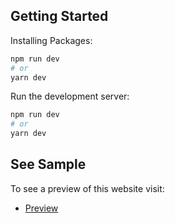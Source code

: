 ## Getting Started

Installing Packages:

```bash
npm run dev
# or
yarn dev
```

Run the development server:

```bash
npm run dev
# or
yarn dev
```

## See Sample

To see a preview of this website visit:

- [Preview](https://www.joseph-jo.com)

